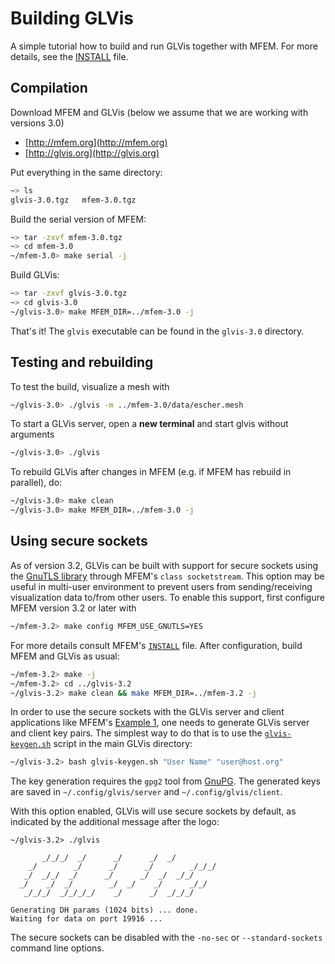 # Building GLVis

A simple tutorial how to build and run GLVis together with MFEM. For more details, see the [INSTALL](https://raw.githubusercontent.com/glvis/glvis/master/INSTALL) file.

## Compilation

Download MFEM and GLVis (below we assume that we are working with versions 3.0)

  - [http://mfem.org](http://mfem.org)
  - [http://glvis.org](http://glvis.org)

Put everything in the same directory:
```sh
~> ls
glvis-3.0.tgz   mfem-3.0.tgz
```

Build the serial version of MFEM:
```sh
~> tar -zxvf mfem-3.0.tgz
~> cd mfem-3.0
~/mfem-3.0> make serial -j
```

Build GLVis:
```sh
~> tar -zxvf glvis-3.0.tgz
~> cd glvis-3.0
~/glvis-3.0> make MFEM_DIR=../mfem-3.0 -j
```

That's it! The `glvis` executable can be found in the `glvis-3.0` directory.

## Testing and rebuilding

To test the build, visualize a mesh with
```sh
~/glvis-3.0> ./glvis -m ../mfem-3.0/data/escher.mesh
```

To start a GLVis server, open a **new terminal** and start glvis without arguments
```sh
~/glvis-3.0> ./glvis
```

To rebuild GLVis after changes in MFEM (e.g. if MFEM has rebuild in parallel), do:

```sh
~/glvis-3.0> make clean
~/glvis-3.0> make MFEM_DIR=../mfem-3.0 -j
```

## Using secure sockets

As of version 3.2, GLVis can be built with support for secure sockets using the
[GnuTLS library](https://gnutls.org) through MFEM's `class socketstream`. This
option may be useful in multi-user environment to prevent users from
sending/receiving visualization data to/from other users. To enable this
support, first configure MFEM version 3.2 or later with
```sh
~/mfem-3.2> make config MFEM_USE_GNUTLS=YES
```
For more details consult MFEM's
[`INSTALL`](https://raw.githubusercontent.com/mfem/mfem/master/INSTALL) file.
After configuration, build MFEM and GLVis as usual:
```sh
~/mfem-3.2> make -j
~/mfem-3.2> cd ../glvis-3.2
~/glvis-3.2> make clean && make MFEM_DIR=../mfem-3.2 -j
```

In order to use the secure sockets with the GLVis server and client applications
like MFEM's
[Example 1](https://raw.githubusercontent.com/mfem/mfem/master/examples/ex1.cpp),
one needs to generate GLVis server and client key pairs. The simplest way to do
that is to use the
[`glvis-keygen.sh`](https://raw.githubusercontent.com/glvis/glvis/master/glvis-keygen.sh)
script in the main GLVis directory:
```sh
~/glvis-3.2> bash glvis-keygen.sh "User Name" "user@host.org"
```
The key generation requires the `gpg2` tool from [GnuPG](https://gnupg.org/).
The generated keys are saved in `~/.config/glvis/server` and
`~/.config/glvis/client`.

With this option enabled, GLVis will use secure sockets by default, as indicated
by the additional message after the logo:
```text
~/glvis-3.2> ./glvis

       _/_/_/  _/      _/      _/  _/
    _/        _/      _/      _/        _/_/_/
   _/  _/_/  _/      _/      _/  _/  _/_/
  _/    _/  _/        _/  _/    _/      _/_/
   _/_/_/  _/_/_/_/    _/      _/  _/_/_/

Generating DH params (1024 bits) ... done.
Waiting for data on port 19916 ...
```

The secure sockets can be disabled with the `-no-sec` or `--standard-sockets`
command line options.
